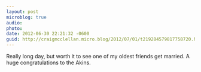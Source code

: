 ```yaml
---
layout: post
microblog: true
audio: 
photo: 
date: 2012-06-30 22:21:32 -0600
guid: http://craigmcclellan.micro.blog/2012/07/01/t219284579817758720.html
---
```

Really long day, but worth it to see one of my oldest friends get married. A huge congratulations to the Akins.
